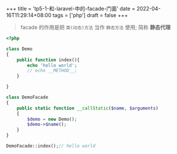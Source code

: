 +++
title = 'tp5-1-和-laravel-中的-facade-门面'
date = 2022-04-16T11:29:14+08:00
tags = ['php']
draft = false
+++

> facade 的作用是把 `类(动态)方法` 当作 `静态方法` 使用; 简称 **静态代理**
```php
<?php

class Demo
{
    public function index(){
        echo 'hello world';
        // echo __METHOD__;
    }

}

class DemoFacade
{
    public static function __callStatic($name, $arguments)
    {
        $demo = new Demo();
        $demo->$name();
    }
}

DemoFacade::index();// hello world
```
